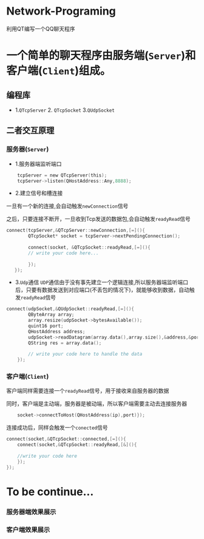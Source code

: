 # Network-Programing
利用QT编写一个QQ聊天程序
# 一个简单的聊天程序由服务端(`Server`)和客户端(`Client`)组成。
## 编程库
* 1.`QTcpServer`   2. `QTcpSocket`     3.`QUdpSocket`
## 二者交互原理
### 服务器(`Server`)
* 1.服务器端监听端口
```C
    tcpServer = new QTcpServer(this);
    tcpServer->listen(QHostAddress::Any,8888);
```
* 2.建立信号和槽连接

一旦有一个新的连接,会自动触发`newConnection`信号

之后，只要连接不断开，一旦收到Tcp发送的数据包,会自动触发`readyRead`信号
```C
connect(tcpServer,&QTcpServer::newConnection,[=](){
        QTcpSocket* socket = tcpServer->nextPendingConnection();
        
        connect(socket, &QTcpSocket::readyRead,[=](){
        // write your code here...
        
        });
   });
```
* 3.`Udp`通信
`UDP`通信由于没有事先建立一个逻辑连接,所以服务器端监听端口后，只要有数据发送到对应端口(不丢包的情况下)，就能够收到数据，自动触发`readyRead`信号
```C
connect(udpSocket,&QUdpSocket::readyRead,[=](){
        QByteArray array;
        array.resize(udpSocket->bytesAvailable());
        quint16 port;
        QHostAddress address;
        udpSocket->readDatagram(array.data(),array.size(),&address,&port);
        QString res = array.data();
        
        // write your code here to handle the data
    });
```
### 客户端(`Client`)
客户端同样需要连接一个`readyRead`信号，用于接收来自服务器的数据

同时，客户端是主动端，服务器是被动端，所以客户端需要主动去连接服务器
```C
    socket->connectToHost(QHostAddress(ip),port)});
```
连接成功后，同样会触发一个`conected`信号

```C
connect(socket,&QTcpSocket::connected,[=](){
    connect(socket,&QTcpSocket::readyRead,[&](){
    
    //write your code here
    });
});
```
# To be continue...
### 服务器端效果展示

### 客户端效果展示
